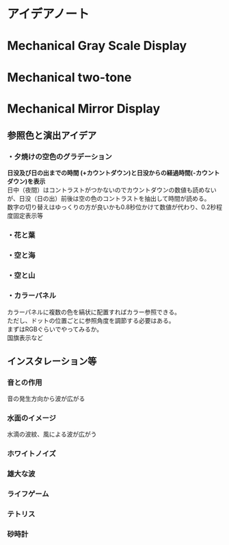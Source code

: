 # アイデアノート

# Mechanical Gray Scale Display

# Mechanical two-tone 

# Mechanical Mirror Display
  
## 参照色と演出アイデア
  
### ・夕焼けの空色のグラデーション
  
**日没及び日の出までの時間 (+カウントダウン)と日没からの経過時間(-カウントダウン)を表示**  
日中（夜間）はコントラストがつかないのでカウントダウンの数値も読めないが、日没（日の出）前後は空の色のコントラストを抽出して時間が読める。  
数字の切り替えはゆっくりの方が良いかも0.8秒位かけて数値が代わり、0.2秒程度固定表示等  

### ・花と葉

### ・空と海

### ・空と山

### ・カラーパネル
カラーパネルに複数の色を縞状に配置すればカラー参照できる。  
ただし、ドットの位置ごとに参照角度を調節する必要はある。  
まずはRGBぐらいでやってみるか。  
国旗表示など  

## インスタレーション等

### 音との作用
音の発生方向から波が広がる

### 水面のイメージ
水滴の波紋、風による波が広がう

### ホワイトノイズ

### 雄大な波

### ライフゲーム

### テトリス

### 砂時計


